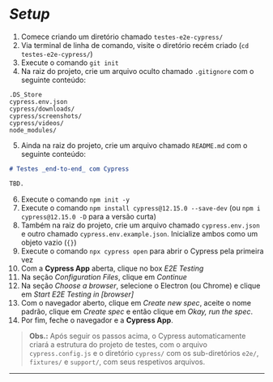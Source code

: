# _Setup_

1. Comece criando um diretório chamado `testes-e2e-cypress/`
2. Via terminal de linha de comando, visite o diretório recém criado (`cd testes-e2e-cypress/`)
3. Execute o comando `git init`
4. Na raiz do projeto, crie um arquivo oculto chamado `.gitignore` com o seguinte conteúdo:

```.gitignore
.DS_Store
cypress.env.json
cypress/downloads/
cypress/screenshots/
cypress/videos/
node_modules/

```

5. Ainda na raiz do projeto, crie um arquivo chamado `README.md` com o seguinte conteúdo:

```md
# Testes _end-to-end_ com Cypress

TBD.

```

6. Execute o comando `npm init -y`
7. Execute o comando `npm install cypress@12.15.0 --save-dev` (ou `npm i cypress@12.15.0 -D` para a versão curta)
8. Também na raiz do projeto, crie um arquivo chamado `cypress.env.json` e outro chamado `cypress.env.example.json`. Inicialize ambos como um objeto vazio (`{}`)
9. Execute o comando `npx cypress open` para abrir o Cypress pela primeira vez
10. Com a __Cypress App__ aberta, clique no box _E2E Testing_
11. Na seção _Configuration Files_, clique em _Continue_
12. Na seção _Choose a browser_, selecione o Electron (ou Chrome) e clique em _Start E2E Testing in [browser]_
13. Com o navegador aberto, clique em _Create new spec_, aceite o nome padrão, clique em _Create spec_ e então clique em _Okay, run the spec_.
14. Por fim, feche o navegador e a __Cypress App__.


> **Obs.:** Após seguir os passos acima, o Cypress automaticamente criará a estrutura do projeto de testes, com o arquivo `cypress.config.js` e o diretório `cypress/` com os sub-diretórios `e2e/`, `fixtures/` e `support/`, com seus respetivos arquivos.

___